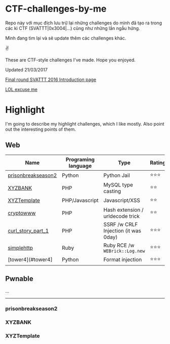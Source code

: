 # CTF-challenges-by-me

Repo này với mục đích lưu trữ lại những challenges do mình đã tạo ra trong các kì CTF (SVATTT|0x3004|...) cũng như những lần ngẫu hứng.

Mình đang tìm lại và sẽ update thêm các challenges khác.

✌

These are CTF-style challenges I've made. Hope you enjoyed.

Updated 21/03/2017


[Final round SVATTT 2016 Introduction page](https://l4wio.github.io/CTF-challenges-by-me/final.svattt.org/)


[LOL excuse me](http://i.imgur.com/kDkDHxr.jpg)


# Highlight
I'm going to describe my highlight challenges, which I like mostly. Also point out the interesting points of them.

## Web
Name | Programing language | Type | Rating
--- | --- | --- | ---
[prisonbreakseason2](#prisonbreakseason2) | Python | Python Jail | ⭐⭐⭐
[XYZBANK](#XYZBANK) | PHP | MySQL type casting | ⭐⭐
[XYZTemplate](#XYZTemplate) | PHP/Javascript | Javascript/XSS | ⭐⭐
[cryptowww](#cryptowww) | PHP | Hash extension / urldecode trick | ⭐⭐
[curl_story_part_1](#curl_story_part_1) | PHP | SSRF /w CRLF Injection (it was 0day)  | ⭐⭐⭐
[simplehttp](#simplehttp) | Ruby | Ruby RCE /w `WEBrick::Log.new` | ⭐⭐⭐
[tower4](#tower4] | Python | Format injection | ⭐⭐⭐



## Pwnable 
...

---
### prisonbreakseason2


### XYZBANK


### XYZTemplate
